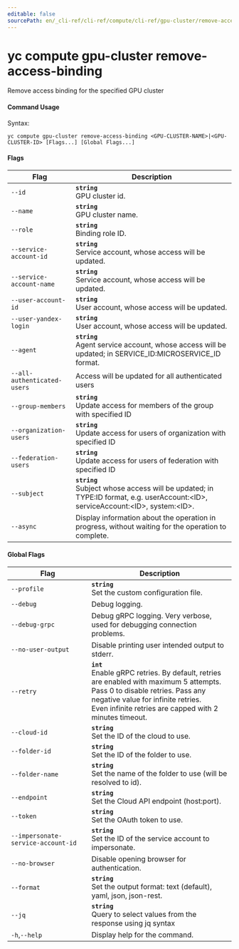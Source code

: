 ```yaml
---
editable: false
sourcePath: en/_cli-ref/cli-ref/compute/cli-ref/gpu-cluster/remove-access-binding.md
---
```


# yc compute gpu-cluster remove-access-binding

Remove access binding for the specified GPU cluster

#### Command Usage

Syntax: 

`yc compute gpu-cluster remove-access-binding <GPU-CLUSTER-NAME>|<GPU-CLUSTER-ID> [Flags...] [Global Flags...]`

#### Flags

| Flag | Description |
|----|----|
|`--id`|<b>`string`</b><br/>GPU cluster id.|
|`--name`|<b>`string`</b><br/>GPU cluster name.|
|`--role`|<b>`string`</b><br/>Binding role ID.|
|`--service-account-id`|<b>`string`</b><br/>Service account, whose access will be updated.|
|`--service-account-name`|<b>`string`</b><br/>Service account, whose access will be updated.|
|`--user-account-id`|<b>`string`</b><br/>User account, whose access will be updated.|
|`--user-yandex-login`|<b>`string`</b><br/>User account, whose access will be updated.|
|`--agent`|<b>`string`</b><br/>Agent service account, whose access will be updated; in SERVICE_ID:MICROSERVICE_ID format.|
|`--all-authenticated-users`|Access will be updated for all authenticated users|
|`--group-members`|<b>`string`</b><br/>Update access for members of the group with specified ID|
|`--organization-users`|<b>`string`</b><br/>Update access for users of organization with specified ID|
|`--federation-users`|<b>`string`</b><br/>Update access for users of federation with specified ID|
|`--subject`|<b>`string`</b><br/>Subject whose access will be updated; in TYPE:ID format, e.g. userAccount:\<ID\>, serviceAccount:\<ID\>, system:\<ID\>.|
|`--async`|Display information about the operation in progress, without waiting for the operation to complete.|

#### Global Flags

| Flag | Description |
|----|----|
|`--profile`|<b>`string`</b><br/>Set the custom configuration file.|
|`--debug`|Debug logging.|
|`--debug-grpc`|Debug gRPC logging. Very verbose, used for debugging connection problems.|
|`--no-user-output`|Disable printing user intended output to stderr.|
|`--retry`|<b>`int`</b><br/>Enable gRPC retries. By default, retries are enabled with maximum 5 attempts.<br/>Pass 0 to disable retries. Pass any negative value for infinite retries.<br/>Even infinite retries are capped with 2 minutes timeout.|
|`--cloud-id`|<b>`string`</b><br/>Set the ID of the cloud to use.|
|`--folder-id`|<b>`string`</b><br/>Set the ID of the folder to use.|
|`--folder-name`|<b>`string`</b><br/>Set the name of the folder to use (will be resolved to id).|
|`--endpoint`|<b>`string`</b><br/>Set the Cloud API endpoint (host:port).|
|`--token`|<b>`string`</b><br/>Set the OAuth token to use.|
|`--impersonate-service-account-id`|<b>`string`</b><br/>Set the ID of the service account to impersonate.|
|`--no-browser`|Disable opening browser for authentication.|
|`--format`|<b>`string`</b><br/>Set the output format: text (default), yaml, json, json-rest.|
|`--jq`|<b>`string`</b><br/>Query to select values from the response using jq syntax|
|`-h`,`--help`|Display help for the command.|
